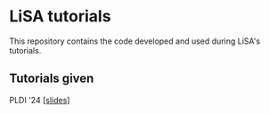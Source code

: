 # LiSA tutorials

This repository contains the code developed and used during LiSA's tutorials.

## Tutorials given

PLDI '24 [[slides]](https://docs.google.com/presentation/d/1-oFl5Lgg-6mu0IdXMv8u-9w_ypc1aYbg-t_t8HVQBjw/edit?usp=sharing)
